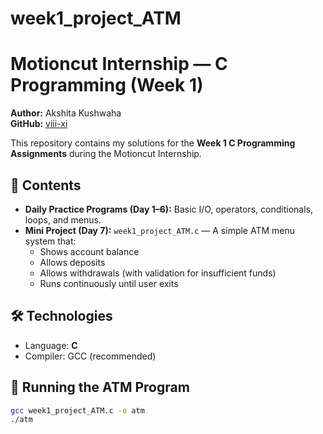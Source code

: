 # week1_project_ATM

# Motioncut Internship — C Programming (Week 1)

**Author:** Akshita Kushwaha  
**GitHub:** [viii-xi](https://github.com/viii-xi)  

This repository contains my solutions for the **Week 1 C Programming Assignments** during the Motioncut Internship.  

## 📌 Contents
- **Daily Practice Programs (Day 1–6):** Basic I/O, operators, conditionals, loops, and menus.
- **Mini Project (Day 7):** `week1_project_ATM.c` — A simple ATM menu system that:
  - Shows account balance
  - Allows deposits
  - Allows withdrawals (with validation for insufficient funds)
  - Runs continuously until user exits

## 🛠️ Technologies
- Language: **C**
- Compiler: GCC (recommended)

## 🚀 Running the ATM Program
```bash
gcc week1_project_ATM.c -o atm
./atm
